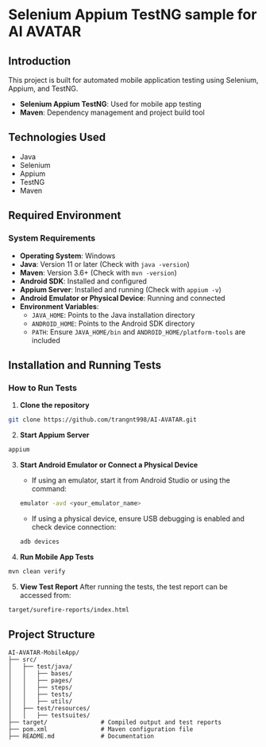 # Selenium Appium TestNG sample for AI AVATAR
## Introduction

This project is built for automated mobile application testing using Selenium, Appium, and TestNG.

- **Selenium Appium TestNG**: Used for mobile app testing
- **Maven**: Dependency management and project build tool

## Technologies Used

- Java
- Selenium
- Appium
- TestNG
- Maven

## Required Environment

### System Requirements

- **Operating System**: Windows
- **Java**: Version 11 or later (Check with `java -version`)
- **Maven**: Version 3.6+ (Check with `mvn -version`)
- **Android SDK**: Installed and configured
- **Appium Server**: Installed and running (Check with `appium -v`)
- **Android Emulator or Physical Device**: Running and connected
- **Environment Variables**:
  - `JAVA_HOME`: Points to the Java installation directory
  - `ANDROID_HOME`: Points to the Android SDK directory
  - `PATH`: Ensure `JAVA_HOME/bin` and `ANDROID_HOME/platform-tools` are included

## Installation and Running Tests

### How to Run Tests

1. **Clone the repository**

```sh
git clone https://github.com/trangnt998/AI-AVATAR.git

```

2. **Start Appium Server**

```sh
appium
```

3. **Start Android Emulator or Connect a Physical Device**
   - If using an emulator, start it from Android Studio or using the command:
   
   ```sh
   emulator -avd <your_emulator_name>
   ```
   - If using a physical device, ensure USB debugging is enabled and check device connection:
   
   ```sh
   adb devices
   ```

4. **Run Mobile App Tests**

```sh
mvn clean verify
```

5. **View Test Report**
After running the tests, the test report can be accessed from:

```sh
target/surefire-reports/index.html
```

## Project Structure

```
AI-AVATAR-MobileApp/
├── src/
│   ├── test/java/
│   │   ├── bases/         
│   │   ├── pages/         
│   │   ├── steps/         
│   │   ├── tests/         
│   │   ├── utils/         
│   ├── test/resources/  
│   │   ├── testsuites/         
├── target/               # Compiled output and test reports
├── pom.xml               # Maven configuration file
├── README.md             # Documentation
```

